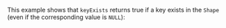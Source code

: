 This example shows that `keyExists` returns true if a key exists in the `Shape` (even if the corresponding value is `NULL`):
